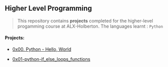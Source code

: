 ## Higher Level Programming

> This repository contains **projects** completed for the higher-level progamming course at ALX-Holberton. The languages learnt : `Python`

#### Projects:

* [0x00. Python - Hello, World](https://github.com/jonyamagiri/alx-higher_level_programming/tree/master/0x00-python-hello_world)

* [0x01-python-if_else_loops_functions](https://github.com/jonyamagiri/alx-higher_level_programming/tree/master/0x01-python-if_else_loops_functions)




